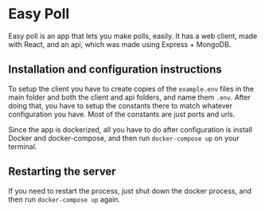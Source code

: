 # Easy Poll

Easy poll is an app that lets you make polls, easily. It has a web client, made with React, and an api, which was made using Express + MongoDB.

## Installation and configuration instructions
To setup the client you have to create copies of the `example.env` files in the main folder and both the client and api folders, and name them `.env`. After doing that, you have to setup the constants there to match whatever configuration you have. Most of the constants are just ports and urls. 

Since the app is dockerized, all you have to do after configuration is install Docker and docker-compose, and then run `docker-compose up` on your terminal.

## Restarting the server
If you need to restart the process, just shut down the docker process, and then run `docker-compose up` again.

